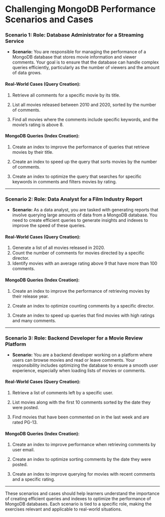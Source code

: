 
# Challenging MongoDB Performance Scenarios and Cases


### Scenario 1: **Role: Database Administrator for a Streaming Service**

- **Scenario:** You are responsible for managing the performance of a MongoDB database that stores movie information and viewer comments. Your goal is to ensure that the database can handle complex queries efficiently, particularly as the number of viewers and the amount of data grows.

#### Real-World Cases (Query Creation):
1.  Retrieve all comments for a specific movie by its title.

2.  List all movies released between 2010 and 2020, sorted by the number of comments.
   

3. Find all movies where the comments include specific keywords, and the movie’s rating is above 8.
   

#### MongoDB Queries (Index Creation):
1.  Create an index to improve the performance of queries that retrieve movies by their title.
   
2.  Create an index to speed up the query that sorts movies by the number of comments.
   
3. Create an index to optimize the query that searches for specific keywords in comments and filters movies by rating.
   
---

### Scenario 2: **Role: Data Analyst for a Film Industry Report**
- **Scenario:** As a data analyst, you are tasked with generating reports that involve querying large amounts of data from a MongoDB database. You need to create efficient queries to generate insights and indexes to improve the speed of these queries.

#### Real-World Cases (Query Creation):
1.  Generate a list of all movies released in 2020.
2.  Count the number of comments for movies directed by a specific director.
3. Identify movies with an average rating above 9 that have more than 100 comments.
  
#### MongoDB Queries (Index Creation):
1.  Create an index to improve the performance of retrieving movies by their release year.
  
2.  Create an index to optimize counting comments by a specific director.
   
3. Create an index to speed up queries that find movies with high ratings and many comments.
   
---

### Scenario 3: **Role: Backend Developer for a Movie Review Platform**
- **Scenario:** You are a backend developer working on a platform where users can browse movies and read or leave comments. Your responsibility includes optimizing the database to ensure a smooth user experience, especially when loading lists of movies or comments.

#### Real-World Cases (Query Creation):
1.  Retrieve a list of comments left by a specific user.
   
2.  List movies along with the first 10 comments sorted by the date they were posted.
   
3. Find movies that have been commented on in the last week and are rated PG-13.
   
#### MongoDB Queries (Index Creation):
1.  Create an index to improve performance when retrieving comments by user email.
   
2.  Create an index to optimize sorting comments by the date they were posted.
   
3. Create an index to improve querying for movies with recent comments and a specific rating.
   
---

These scenarios and cases should help learners understand the importance of creating efficient queries and indexes to optimize the performance of MongoDB databases. Each scenario is tied to a specific role, making the exercises relevant and applicable to real-world situations.